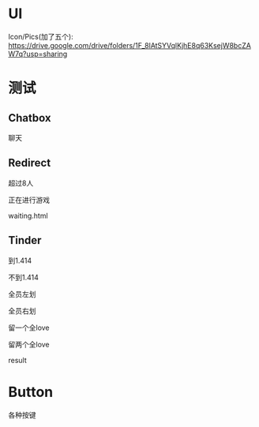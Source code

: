 # UI

Icon/Pics(加了五个):
https://drive.google.com/drive/folders/1F_8lAtSYVqlKjhE8q63KsejW8bcZAW7q?usp=sharing

# 测试

## Chatbox

聊天

## Redirect

超过8人

正在进行游戏

waiting.html

## Tinder

到1.414

不到1.414

全员左划

全员右划

留一个全love

留两个全love

result

# Button

各种按键
